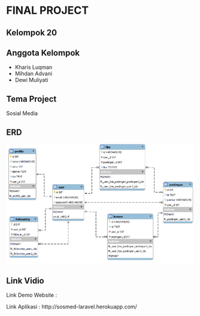 # **FINAL PROJECT**

**<h2>Kelompok 20</h2>**

**<h2>Anggota Kelompok</h2>**
<ul>
	<li>Kharis Luqman</li>
	<li>Mihdan Advani</li>
	<li>Dewi Muliyati</li>
</ul>

**<h2>Tema Project</h2>**
<p>Sosial Media</p>

**<h2>ERD</h2>**
<img src="public/img/socialmedia-v1-2.png">

**<h2>Link Vidio</h2>**
<p>Link Demo Website : <p>
<p>Link Aplikasi : http://sosmed-laravel.herokuapp.com/</p>

